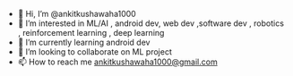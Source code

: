 - 👋 Hi, I’m @ankitkushawaha1000
- 👀 I’m interested in ML/AI , android dev, web dev ,software dev , robotics , reinforcement learning , deep learning
- 🌱 I’m currently learning android dev 
- 💞️ I’m looking to collaborate on ML project
- 📫 How to reach me ankitkushawaha1000@gmail.com

<!---
ankitkushawaha1000/ankitkushawaha1000 is a ✨ special ✨ repository because its `README.md` (this file) appears on your GitHub profile.
You can click the Preview link to take a look at your changes.
--->

